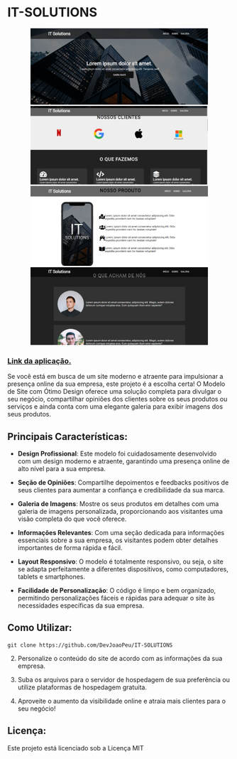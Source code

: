 # IT-SOLUTIONS

<p align="center">
  <img src="https://raw.githubusercontent.com/DevJoaoPeu/IT-SOLUTIONS/master/src/assets/Captura%20de%20Tela%20(40).png" width="400" height="auto" alt="Descrição da imagem 1">
  <img src="https://raw.githubusercontent.com/DevJoaoPeu/IT-SOLUTIONS/master/src/assets/Captura%20de%20Tela%20(41).png" width="400" height="auto" alt="Descrição da imagem 2">
   <img src="https://raw.githubusercontent.com/DevJoaoPeu/IT-SOLUTIONS/master/src/assets/Captura%20de%20Tela%20(42).png" width="400" height="auto" alt="Descrição da imagem 2">
  <img src="https://raw.githubusercontent.com/DevJoaoPeu/IT-SOLUTIONS/master/src/assets/Captura%20de%20Tela%20(43).png" width="400" height="auto" alt="Descrição da imagem 2">
</p>

<h3><a href="https://it-solutions-dev.netlify.app/">Link da aplicação.</a></h3>

Se você está em busca de um site moderno e atraente para impulsionar a presença online da sua empresa, este projeto é a escolha certa! O Modelo de Site com Ótimo Design oferece uma solução completa para divulgar o seu negócio, compartilhar opiniões dos clientes sobre os seus produtos ou serviços e ainda conta com uma elegante galeria para exibir imagens dos seus produtos.

## Principais Características:

- **Design Profissional**: Este modelo foi cuidadosamente desenvolvido com um design moderno e atraente, garantindo uma presença online de alto nível para a sua empresa.

- **Seção de Opiniões**: Compartilhe depoimentos e feedbacks positivos de seus clientes para aumentar a confiança e credibilidade da sua marca.

- **Galeria de Imagens**: Mostre os seus produtos em detalhes com uma galeria de imagens personalizada, proporcionando aos visitantes uma visão completa do que você oferece.

- **Informações Relevantes**: Com uma seção dedicada para informações essenciais sobre a sua empresa, os visitantes podem obter detalhes importantes de forma rápida e fácil.

- **Layout Responsivo**: O modelo é totalmente responsivo, ou seja, o site se adapta perfeitamente a diferentes dispositivos, como computadores, tablets e smartphones.

- **Facilidade de Personalização**: O código é limpo e bem organizado, permitindo personalizações fáceis e rápidas para adequar o site às necessidades específicas da sua empresa.

## Como Utilizar:
```
git clone https://github.com/DevJoaoPeu/IT-SOLUTIONS
````

2. Personalize o conteúdo do site de acordo com as informações da sua empresa.

3. Suba os arquivos para o servidor de hospedagem de sua preferência ou utilize plataformas de hospedagem gratuita.

4. Aproveite o aumento da visibilidade online e atraia mais clientes para o seu negócio!


## Licença:

Este projeto está licenciado sob a Licença MIT
